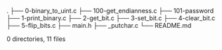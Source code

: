.
├── 0-binary_to_uint.c
├── 100-get_endianness.c
├── 101-password
├── 1-print_binary.c
├── 2-get_bit.c
├── 3-set_bit.c
├── 4-clear_bit.c
├── 5-flip_bits.c
├── main.h
├── _putchar.c
└── README.md

0 directories, 11 files
